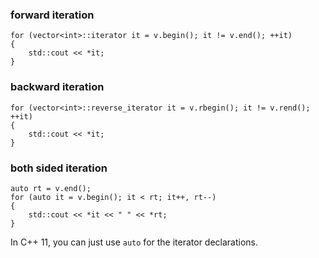 ### forward iteration
```
for (vector<int>::iterator it = v.begin(); it != v.end(); ++it)
{
    std::cout << *it;
}
```

### backward iteration
```
for (vector<int>::reverse_iterator it = v.rbegin(); it != v.rend(); ++it)
{
    std::cout << *it;
}
```

### both sided iteration
```
auto rt = v.end();
for (auto it = v.begin(); it < rt; it++, rt--)
{
    std::cout << *it << " " << *rt;
}
```

In C++ 11, you can just use `auto` for the iterator declarations.
